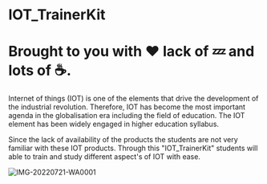 # IOT_TrainerKit

 # Brought to you with ❤️ lack of 💤  and lots of ☕.


Internet of things (IOT) is one of the elements that drive the development of the industrial
revolution. Therefore, IOT has become the most important agenda in the globalisation era including
the field of education. The IOT element has been widely engaged in higher education syllabus.

Since the lack of availability of the products the students are not very familiar with these IOT
products.
Through this "IOT_TrainerKit" students will able to train and study different aspect's of IOT with ease.



![IMG-20220721-WA0001](https://user-images.githubusercontent.com/98380527/180212691-05084d70-04f8-4e2b-be38-17c9a49c649a.jpg)

